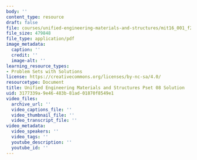 ```yaml
---
body: ''
content_type: resource
draft: false
file: courses/unified-engineering-materials-and-structures/mit16_001_f21_pset08_sol.pdf
file_size: 479848
file_type: application/pdf
image_metadata:
  caption: ''
  credit: ''
  image-alt: ''
learning_resource_types:
- Problem Sets with Solutions
license: https://creativecommons.org/licenses/by-nc-sa/4.0/
resourcetype: Document
title: Unified Engineering Materials and Structures Pset 08 Solution
uid: 3177339a-9e46-483b-81ad-01870f8549e1
video_files:
  archive_url: ''
  video_captions_file: ''
  video_thumbnail_file: ''
  video_transcript_file: ''
video_metadata:
  video_speakers: ''
  video_tags: ''
  youtube_description: ''
  youtube_id: ''
---
```

